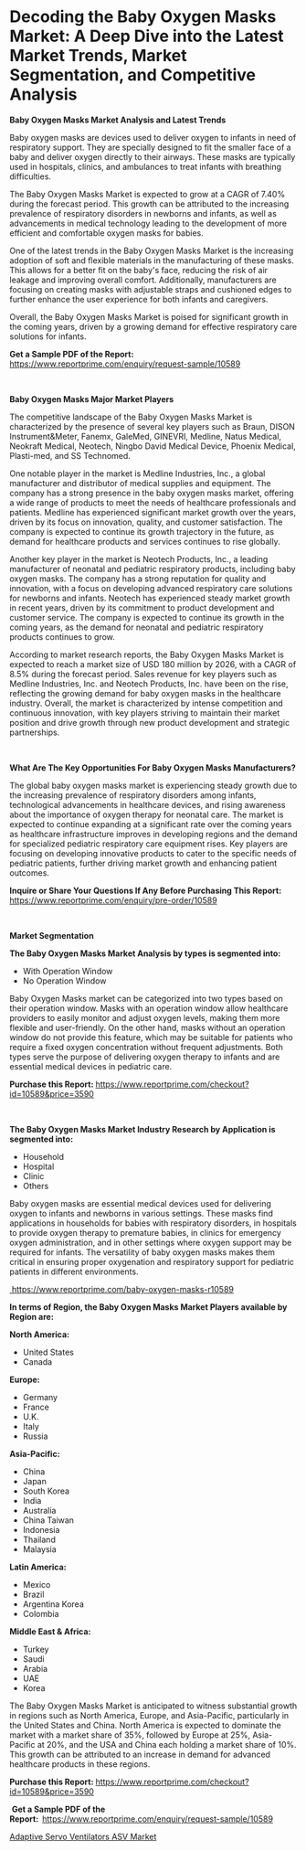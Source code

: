 <p><h1>Decoding the Baby Oxygen Masks Market: A Deep Dive into the Latest Market Trends, Market Segmentation, and Competitive Analysis</h1></p><p><strong>Baby Oxygen Masks Market Analysis and Latest Trends</strong></p>
<p><p>Baby oxygen masks are devices used to deliver oxygen to infants in need of respiratory support. They are specially designed to fit the smaller face of a baby and deliver oxygen directly to their airways. These masks are typically used in hospitals, clinics, and ambulances to treat infants with breathing difficulties.</p><p>The Baby Oxygen Masks Market is expected to grow at a CAGR of 7.40% during the forecast period. This growth can be attributed to the increasing prevalence of respiratory disorders in newborns and infants, as well as advancements in medical technology leading to the development of more efficient and comfortable oxygen masks for babies.</p><p>One of the latest trends in the Baby Oxygen Masks Market is the increasing adoption of soft and flexible materials in the manufacturing of these masks. This allows for a better fit on the baby's face, reducing the risk of air leakage and improving overall comfort. Additionally, manufacturers are focusing on creating masks with adjustable straps and cushioned edges to further enhance the user experience for both infants and caregivers.</p><p>Overall, the Baby Oxygen Masks Market is poised for significant growth in the coming years, driven by a growing demand for effective respiratory care solutions for infants.</p></p>
<p><strong>Get a Sample PDF of the Report:&nbsp;</strong> <a href="https://www.reportprime.com/enquiry/request-sample/10589">https://www.reportprime.com/enquiry/request-sample/10589</a></p>
<p>&nbsp;</p>
<p><strong>Baby Oxygen Masks Major Market Players</strong></p>
<p><p>The competitive landscape of the Baby Oxygen Masks Market is characterized by the presence of several key players such as Braun, DISON Instrument&Meter, Fanemx, GaleMed, GINEVRI, Medline, Natus Medical, Neokraft Medical, Neotech, Ningbo David Medical Device, Phoenix Medical, Plasti-med, and SS Technomed.</p><p>One notable player in the market is Medline Industries, Inc., a global manufacturer and distributor of medical supplies and equipment. The company has a strong presence in the baby oxygen masks market, offering a wide range of products to meet the needs of healthcare professionals and patients. Medline has experienced significant market growth over the years, driven by its focus on innovation, quality, and customer satisfaction. The company is expected to continue its growth trajectory in the future, as demand for healthcare products and services continues to rise globally.</p><p>Another key player in the market is Neotech Products, Inc., a leading manufacturer of neonatal and pediatric respiratory products, including baby oxygen masks. The company has a strong reputation for quality and innovation, with a focus on developing advanced respiratory care solutions for newborns and infants. Neotech has experienced steady market growth in recent years, driven by its commitment to product development and customer service. The company is expected to continue its growth in the coming years, as the demand for neonatal and pediatric respiratory products continues to grow.</p><p>According to market research reports, the Baby Oxygen Masks Market is expected to reach a market size of USD 180 million by 2026, with a CAGR of 8.5% during the forecast period. Sales revenue for key players such as Medline Industries, Inc. and Neotech Products, Inc. have been on the rise, reflecting the growing demand for baby oxygen masks in the healthcare industry. Overall, the market is characterized by intense competition and continuous innovation, with key players striving to maintain their market position and drive growth through new product development and strategic partnerships.</p></p>
<p>&nbsp;</p>
<p><strong>What Are The Key Opportunities For Baby Oxygen Masks Manufacturers?</strong></p>
<p><p>The global baby oxygen masks market is experiencing steady growth due to the increasing prevalence of respiratory disorders among infants, technological advancements in healthcare devices, and rising awareness about the importance of oxygen therapy for neonatal care. The market is expected to continue expanding at a significant rate over the coming years as healthcare infrastructure improves in developing regions and the demand for specialized pediatric respiratory care equipment rises. Key players are focusing on developing innovative products to cater to the specific needs of pediatric patients, further driving market growth and enhancing patient outcomes.</p></p>
<p><strong>Inquire or Share Your Questions If Any Before Purchasing This Report:</strong> <a href="https://www.reportprime.com/enquiry/pre-order/10589">https://www.reportprime.com/enquiry/pre-order/10589</a></p>
<p>&nbsp;</p>
<p><strong>Market Segmentation</strong></p>
<p><strong>The Baby Oxygen Masks Market Analysis by types is segmented into:</strong></p>
<p><ul><li>With Operation Window</li><li>No Operation Window</li></ul></p>
<p><p>Baby Oxygen Masks market can be categorized into two types based on their operation window. Masks with an operation window allow healthcare providers to easily monitor and adjust oxygen levels, making them more flexible and user-friendly. On the other hand, masks without an operation window do not provide this feature, which may be suitable for patients who require a fixed oxygen concentration without frequent adjustments. Both types serve the purpose of delivering oxygen therapy to infants and are essential medical devices in pediatric care.</p></p>
<p><strong>Purchase this Report:&nbsp;</strong><a href="https://www.reportprime.com/checkout?id=10589&price=3590">https://www.reportprime.com/checkout?id=10589&price=3590</a></p>
<p>&nbsp;</p>
<p><strong>The Baby Oxygen Masks Market Industry Research by Application is segmented into:</strong></p>
<p><ul><li>Household</li><li>Hospital</li><li>Clinic</li><li>Others</li></ul></p>
<p><p>Baby oxygen masks are essential medical devices used for delivering oxygen to infants and newborns in various settings. These masks find applications in households for babies with respiratory disorders, in hospitals to provide oxygen therapy to premature babies, in clinics for emergency oxygen administration, and in other settings where oxygen support may be required for infants. The versatility of baby oxygen masks makes them critical in ensuring proper oxygenation and respiratory support for pediatric patients in different environments.</p></p>
<p><a href="https://www.reportprime.com/baby-oxygen-masks-r10589">&nbsp;https://www.reportprime.com/baby-oxygen-masks-r10589</a></p>
<p><strong>In terms of Region, the Baby Oxygen Masks Market Players available by Region are:</strong></p>
<p>
    <p> <strong> North America: </strong>
        <ul>
            <li>United States</li>
            <li>Canada</li>
        </ul>
        </p> 
    <p> <strong> Europe: </strong>
        <ul>
            <li>Germany</li>
            <li>France</li>
            <li>U.K.</li>
            <li>Italy</li>
            <li>Russia</li>
        </ul>
        </p> 
    <p> <strong> Asia-Pacific: </strong>
        <ul>
            <li>China</li>
            <li>Japan</li>
            <li>South Korea</li>
            <li>India</li>
            <li>Australia</li>
            <li>China Taiwan</li>
            <li>Indonesia</li>
            <li>Thailand</li>
            <li>Malaysia</li>
        </ul>
        </p> 
    <p> <strong> Latin America: </strong>
        <ul>
            <li>Mexico</li>
            <li>Brazil</li>
            <li>Argentina Korea</li>
            <li>Colombia</li>
        </ul>
        </p> 
    <p> <strong> Middle East & Africa: </strong>
        <ul>
            <li>Turkey</li>
            <li>Saudi</li>
            <li>Arabia</li>
            <li>UAE</li>
            <li>Korea</li>
        </ul>
    </p>
    </p>
<p><p>The Baby Oxygen Masks Market is anticipated to witness substantial growth in regions such as North America, Europe, and Asia-Pacific, particularly in the United States and China. North America is expected to dominate the market with a market share of 35%, followed by Europe at 25%, Asia-Pacific at 20%, and the USA and China each holding a market share of 10%. This growth can be attributed to an increase in demand for advanced healthcare products in these regions.</p></p>
<p><strong>Purchase this Report: </strong><a href="https://www.reportprime.com/checkout?id=10589&price=3590">https://www.reportprime.com/checkout?id=10589&price=3590</a></p>
<p>&nbsp;<strong>Get a Sample PDF of the Report:&nbsp;&nbsp;</strong><a href="https://www.reportprime.com/enquiry/request-sample/10589">https://www.reportprime.com/enquiry/request-sample/10589</a></p>
<p><strong></strong></p>
<p><p><a href="https://github.com/GroverBarry/Market-Research-Report-List-4/blob/main/adaptive-servo-ventilators-asv-market.md">Adaptive Servo Ventilators ASV Market</a></p></p>